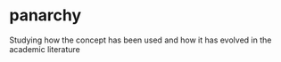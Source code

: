 # panarchy
Studying how the concept has been used and how it has evolved in the academic literature
